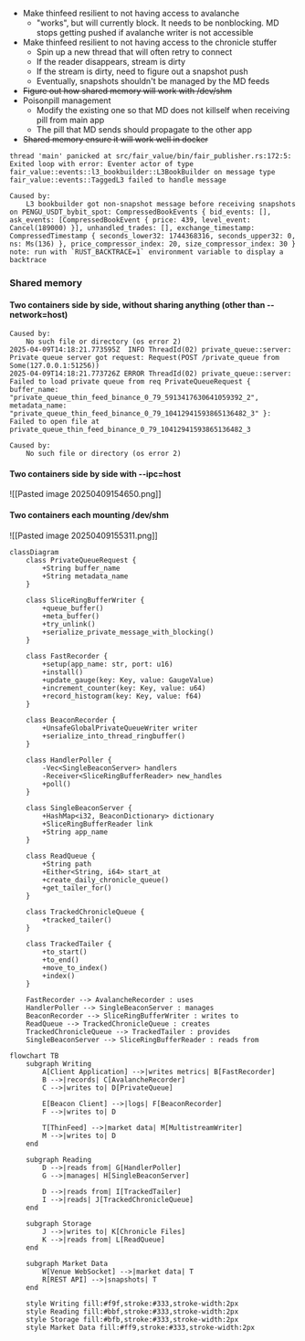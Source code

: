 - Make thinfeed resilient to not having access to avalanche
	- "works", but will currently block. It needs to be nonblocking. MD stops getting pushed if avalanche writer is not accessible
- Make thinfeed resilient to not having access to the chronicle stuffer
	- Spin up a new thread that will often retry to connect
	- If the reader disappears, stream is dirty
	- If the stream is dirty, need to figure out a snapshot push
	- Eventually, snapshots shouldn't be managed by the MD feeds
- ~~Figure out how shared memory will work with /dev/shm~~
- Poisonpill management
	- Modify the existing one so that MD does not killself when receiving pill from main app
	- The pill that MD sends should propagate to the other app
- ~~Shared memory ensure it will work well in docker~~

```
thread 'main' panicked at src/fair_value/bin/fair_publisher.rs:172:5:
Exited loop with error: Eventer actor of type fair_value::events::l3_bookbuilder::L3BookBuilder on message type fair_value::events::TaggedL3 failed to handle message

Caused by:
    L3 bookbuilder got non-snapshot message before receiving snapshots on PENGU_USDT_bybit_spot: CompressedBookEvents { bid_events: [], ask_events: [CompressedBookEvent { price: 439, level_event: Cancel(189000) }], unhandled_trades: [], exchange_timestamp: CompressedTimestamp { seconds_lower32: 1744368316, seconds_upper32: 0, ns: Ms(136) }, price_compressor_index: 20, size_compressor_index: 30 }
note: run with `RUST_BACKTRACE=1` environment variable to display a backtrace
```

### Shared memory
#### Two containers side by side, without sharing anything (other than --network=host)
```
Caused by:
    No such file or directory (os error 2)    
2025-04-09T14:18:21.773595Z  INFO ThreadId(02) private_queue::server: Private queue server got request: Request(POST /private_queue from Some(127.0.0.1:51256))    
2025-04-09T14:18:21.773726Z ERROR ThreadId(02) private_queue::server: Failed to load private queue from req PrivateQueueRequest { buffer_name: "private_queue_thin_feed_binance_0_79_5913417630641059392_2", metadata_name: "private_queue_thin_feed_binance_0_79_10412941593865136482_3" }: Failed to open file at private_queue_thin_feed_binance_0_79_10412941593865136482_3

Caused by:
    No such file or directory (os error 2)    

```
#### Two containers side by side with --ipc=host
![[Pasted image 20250409154650.png]]

#### Two containers each mounting /dev/shm
![[Pasted image 20250409155311.png]]




```mermaid
classDiagram
    class PrivateQueueRequest {
        +String buffer_name
        +String metadata_name
    }

    class SliceRingBufferWriter {
        +queue_buffer()
        +meta_buffer()
        +try_unlink()
        +serialize_private_message_with_blocking()
    }

    class FastRecorder {
        +setup(app_name: str, port: u16)
        +install()
        +update_gauge(key: Key, value: GaugeValue)
        +increment_counter(key: Key, value: u64)
        +record_histogram(key: Key, value: f64)
    }

    class BeaconRecorder {
        +UnsafeGlobalPrivateQueueWriter writer
        +serialize_into_thread_ringbuffer()
    }

    class HandlerPoller {
        -Vec<SingleBeaconServer> handlers
        -Receiver<SliceRingBufferReader> new_handles
        +poll()
    }

    class SingleBeaconServer {
        +HashMap<i32, BeaconDictionary> dictionary
        +SliceRingBufferReader link
        +String app_name
    }

    class ReadQueue {
        +String path
        +Either<String, i64> start_at
        +create_daily_chronicle_queue()
        +get_tailer_for()
    }

    class TrackedChronicleQueue {
        +tracked_tailer()
    }

    class TrackedTailer {
        +to_start()
        +to_end()
        +move_to_index()
        +index()
    }

    FastRecorder --> AvalancheRecorder : uses
    HandlerPoller --> SingleBeaconServer : manages
    BeaconRecorder --> SliceRingBufferWriter : writes to
    ReadQueue --> TrackedChronicleQueue : creates
    TrackedChronicleQueue --> TrackedTailer : provides
    SingleBeaconServer --> SliceRingBufferReader : reads from
```
```mermaid
flowchart TB
    subgraph Writing
        A[Client Application] -->|writes metrics| B[FastRecorder]
        B -->|records| C[AvalancheRecorder]
        C -->|writes to| D[PrivateQueue]
        
        E[Beacon Client] -->|logs| F[BeaconRecorder]
        F -->|writes to| D

        T[ThinFeed] -->|market data| M[MultistreamWriter]
        M -->|writes to| D
    end

    subgraph Reading
        D -->|reads from| G[HandlerPoller]
        G -->|manages| H[SingleBeaconServer]
        
        D -->|reads from| I[TrackedTailer]
        I -->|reads| J[TrackedChronicleQueue]
    end

    subgraph Storage
        J -->|writes to| K[Chronicle Files]
        K -->|reads from| L[ReadQueue]
    end

    subgraph Market Data
        W[Venue WebSocket] -->|market data| T
        R[REST API] -->|snapshots| T
    end

    style Writing fill:#f9f,stroke:#333,stroke-width:2px
    style Reading fill:#bbf,stroke:#333,stroke-width:2px
    style Storage fill:#bfb,stroke:#333,stroke-width:2px
    style Market Data fill:#ff9,stroke:#333,stroke-width:2px
```
